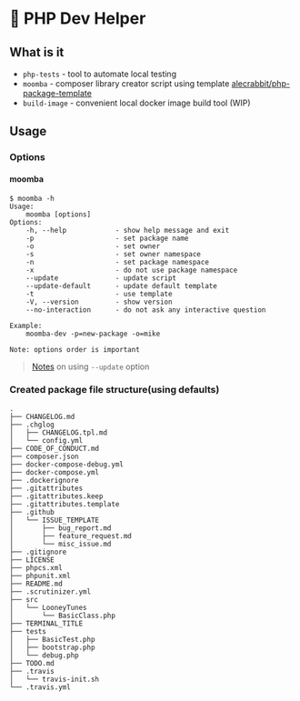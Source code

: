 # 🐇 PHP Dev Helper

## What is it

- `php-tests` - tool to automate local testing
- `moomba`  - composer library creator script using template [alecrabbit/php-package-template](https://github.com/alecrabbit/php-package-template)
- `build-image` - convenient local docker image build tool (WIP)

## Usage

### Options

#### moomba

```text
$ moomba -h
Usage:
    moomba [options]
Options:
    -h, --help            - show help message and exit
    -p                    - set package name
    -o                    - set owner
    -s                    - set owner namespace
    -n                    - set package namespace
    -x                    - do not use package namespace
    --update              - update script
    --update-default      - update default template
    -t                    - use template
    -V, --version         - show version
    --no-interaction      - do not ask any interactive question

Example:
    moomba-dev -p=new-package -o=mike

Note: options order is important
```

> [Notes](.docs/update_option.md) on using `--update` option

### Created package file structure(using defaults)

```text
.
├── CHANGELOG.md
├── .chglog
│   ├── CHANGELOG.tpl.md
│   └── config.yml
├── CODE_OF_CONDUCT.md
├── composer.json
├── docker-compose-debug.yml
├── docker-compose.yml
├── .dockerignore
├── .gitattributes
├── .gitattributes.keep
├── .gitattributes.template
├── .github
│   └── ISSUE_TEMPLATE
│       ├── bug_report.md
│       ├── feature_request.md
│       └── misc_issue.md
├── .gitignore
├── LICENSE
├── phpcs.xml
├── phpunit.xml
├── README.md
├── .scrutinizer.yml
├── src
│   └── LooneyTunes
│       └── BasicClass.php
├── TERMINAL_TITLE
├── tests
│   ├── BasicTest.php
│   ├── bootstrap.php
│   └── debug.php
├── TODO.md
├── .travis
│   └── travis-init.sh
└── .travis.yml
```

